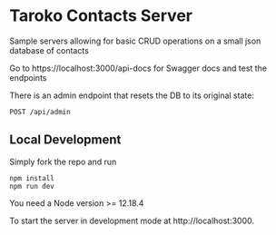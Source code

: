 # Taroko Contacts Server

Sample servers allowing for basic CRUD operations on a small json database of contacts

Go to https://localhost:3000/api-docs for Swagger docs and test the endpoints

There is an admin endpoint that resets the DB to its original state:
```
POST /api/admin
```


## Local Development

Simply fork the repo and run

```
npm install
npm run dev
```

You need a Node version >= 12.18.4

To start the server in development mode at http://localhost:3000.


